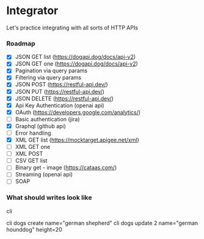 # Integrator

Let's practice integrating with all sorts of HTTP APIs

### Roadmap

- [x] JSON GET list (https://dogapi.dog/docs/api-v2)
- [x] JSON GET one (https://dogapi.dog/docs/api-v2)
- [x] Pagination via query params
- [x] Filtering via query params
- [x] JSON POST (https://restful-api.dev/)
- [x] JSON PUT (https://restful-api.dev/)
- [x] JSON DELETE (https://restful-api.dev/)
- [x] Api Key Authentication (openai api)
- [x] OAuth (https://developers.google.com/analytics/)
- [ ] Basic authentication (jira)
- [x] Graphql (github api)
- [ ] Error handling
- [x] XML GET list (https://mocktarget.apigee.net/xml)
- [ ] XML GET one
- [ ] XML POST
- [ ] CSV GET list
- [ ] Binary get - image (https://cataas.com/)
- [ ] Streaming (openai api)
- [ ] SOAP

### What should writes look like

cli <api> <action> <args> <fields>

cli dogs create name="german shepherd"
cli dogs update 2 name="german hounddog" height=20